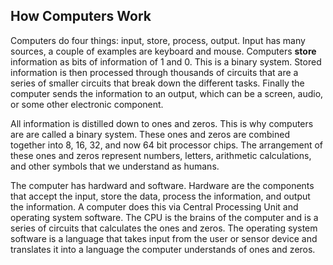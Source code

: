 ## How Computers Work

Computers do four things: input, store, process, output.  Input has many sources, a couple of examples are keyboard and mouse.  Computers __store__ information as bits of information of 1 and 0.  This is a binary system.  Stored information is then processed through thousands of circuits that are a series of smaller circuits that break down the different tasks.  Finally the computer sends the information to an output, which can be a screen, audio, or some other electronic component.

All information is distilled down to ones and zeros.  This is why computers are are called a binary system.  These ones and zeros are combined together into 8, 16, 32, and now 64 bit processor chips.  The arrangement of these ones and zeros represent numbers, letters, arithmetic calculations, and other symbols that we understand as humans.

The computer has hardward and software.  Hardware are the components that accept the input, store the data, process the information, and output the information.  A computer does this via Central Processing Unit and operating system software.  The CPU is the brains of the computer and is a series of circuits that calculates the ones and zeros.  The operating system software is a language that takes input from the user or sensor device and translates it into a language the computer understands of ones and zeros.